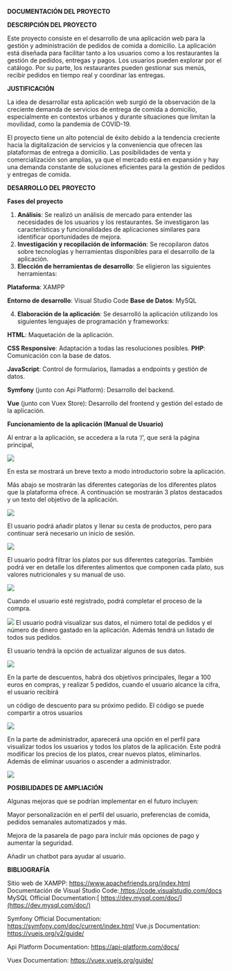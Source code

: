 **DOCUMENTACIÓN DEL PROYECTO**

**DESCRIPCIÓN DEL PROYECTO**

Este proyecto consiste en el desarrollo de una aplicación web para la gestión y administración de pedidos de comida a domicilio. La aplicación está diseñada para facilitar tanto a los usuarios como a los restaurantes la gestión de pedidos, entregas y pagos. Los usuarios pueden explorar por el catálogo. Por su parte, los restaurantes pueden gestionar sus menús, recibir pedidos en tiempo real y coordinar las entregas.

**JUSTIFICACIÓN**

La idea de desarrollar esta aplicación web surgió de la observación de la creciente demanda de servicios de entrega de comida a domicilio, especialmente en contextos urbanos y durante situaciones que limitan la movilidad, como la pandemia de COVID-19.

El proyecto tiene un alto potencial de éxito debido a la tendencia creciente hacia la digitalización de servicios y la conveniencia que ofrecen las plataformas de entrega a domicilio. Las posibilidades de venta y comercialización son amplias, ya que el mercado está en expansión y hay una demanda constante de soluciones eficientes para la gestión de pedidos y entregas de comida.

**DESARROLLO DEL PROYECTO**

**Fases del proyecto**

1. **Análisis**: Se realizó un análisis de mercado para entender las necesidades de los usuarios y los restaurantes. Se investigaron las características y funcionalidades de aplicaciones similares para identificar oportunidades de mejora.
1. **Investigación y recopilación de información**: Se recopilaron datos sobre tecnologías y herramientas disponibles para el desarrollo de la aplicación.
1. **Elección de herramientas de desarrollo**: Se eligieron las siguientes herramientas:

**Plataforma**: XAMPP

**Entorno de desarrollo**: Visual Studio Code **Base de Datos**: MySQL

4. **Elaboración de la aplicación**: Se desarrolló la aplicación utilizando los siguientes lenguajes de programación y frameworks:

**HTML**: Maquetación de la aplicación.

**CSS Responsive**: Adaptación a todas las resoluciones posibles. **PHP**: Comunicación con la base de datos.

**JavaScript**: Control de formularios, llamadas a endpoints y gestión de datos.

**Symfony** (junto con Api Platform): Desarrollo del backend.

**Vue** (junto con Vuex Store): Desarrollo del frontend y gestión del estado de la aplicación.

**Funcionamiento de la aplicación (Manual de Usuario)**

Al entrar a la aplicación, se accedera a la ruta ‘/’, que será la página principal,

![]([Aspose.Words.e64a704a-e942-43ad-9d3f-0e973e6ecf2f.001.jpeg](https://www.dropbox.com/scl/fi/f9l4c1vnln1qoinz8kj0p/Aspose.Words.e64a704a-e942-43ad-9d3f-0e973e6ecf2f.001.jpeg?rlkey=sylaqo3aum1kpxh2mo33cbk6c&st=hoab1aw7&dl=0))

En esta se mostrará un breve texto a modo introductorio sobre la aplicación.

Más abajo se mostrarán las diferentes categorías de los diferentes platos que la plataforma ofrece. A continuación se mostrarán 3 platos destacados y un texto del objetivo de la aplicación.

![](Aspose.Words.e64a704a-e942-43ad-9d3f-0e973e6ecf2f.002.jpeg)

El usuario podrá añadir platos y llenar su cesta de productos, pero para continuar será necesario un inicio de sesión.

![](Aspose.Words.e64a704a-e942-43ad-9d3f-0e973e6ecf2f.003.jpeg)

El usuario podrá filtrar los platos por sus diferentes categorías. También podrá ver en detalle los diferentes alimentos que componen cada plato, sus valores nutricionales y su manual de uso.

![](Aspose.Words.e64a704a-e942-43ad-9d3f-0e973e6ecf2f.004.jpeg)

Cuando el usuario esté registrado, podrá completar el proceso de la compra.

![](Aspose.Words.e64a704a-e942-43ad-9d3f-0e973e6ecf2f.005.jpeg) El usuario podrá visualizar sus datos, el número total de pedidos y el número de dinero gastado en la aplicación. Además tendrá un listado de todos sus pedidos.

El usuario tendrá la opción de actualizar algunos de sus datos.

![](Aspose.Words.e64a704a-e942-43ad-9d3f-0e973e6ecf2f.006.jpeg)

En la parte de descuentos, habrá dos objetivos principales, llegar a 100 euros en compras, y realizar 5 pedidos, cuando el usuario alcance la cifra, el usuario recibirá

un código de descuento para su próximo pedido. El código se puede compartir a otros usuarios

![](Aspose.Words.e64a704a-e942-43ad-9d3f-0e973e6ecf2f.007.jpeg)

En la parte de administrador, aparecerá una opción en el perfil para visualizar todos los usuarios y todos los platos de la aplicación. Este podrá modificar los precios de los platos, crear nuevos platos, eliminarlos. Además de eliminar usuarios o ascender a administrador.

![](Aspose.Words.e64a704a-e942-43ad-9d3f-0e973e6ecf2f.008.jpeg)

**POSIBILIDADES DE AMPLIACIÓN**

Algunas mejoras que se podrían implementar en el futuro incluyen:

Mayor personalización en el perfil del usuario, preferencias de comida, pedidos semanales automatizados y más.

Mejora de la pasarela de pago para incluir más opciones de pago y aumentar la seguridad.

Añadir un chatbot para ayudar al usuario.

**BIBLIOGRAFÍA**

Sitio web de XAMPP: https://www.apachefriends.org/index.html Documentación de Visual Studio Code:[ https://code.visualstudio.com/docs ](https://code.visualstudio.com/docs)MySQL Official Documentation:[ https://dev.mysql.com/doc/](https://dev.mysql.com/doc/)

Symfony Official Documentation: https://symfony.com/doc/current/index.html Vue.js Documentation: https://vuejs.org/v2/guide/

Api Platform Documentation: https://api-platform.com/docs/

Vuex Documentation: https://vuex.vuejs.org/guide/
